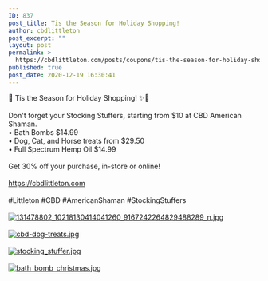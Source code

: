 ```yaml
---
ID: 837
post_title: Tis the Season for Holiday Shopping!
author: cbdlittleton
post_excerpt: ""
layout: post
permalink: >
  https://cbdlittleton.com/posts/coupons/tis-the-season-for-holiday-shopping/
published: true
post_date: 2020-12-19 16:30:41
---
```

<html><head></head><body>
🎅 Tis the Season for Holiday Shopping! ✨🎁<br /><br />Don't forget your Stocking Stuffers, starting from $10 at CBD American Shaman.<br />• Bath Bombs $14.99 <br />• Dog, Cat, and Horse treats from $29.50<br />• Full Spectrum Hemp Oil $14.99<br /><br />Get 30% off your purchase, in-store or online!<br /><br /><a href="https://cbdlittleton.com">https://cbdlittleton.com</a><span> </span>  <br /><br />#Littleton #CBD #AmericanShaman #StockingStuffers
</body>
</html><br/><br/><a href="https://snd-videos.s3.amazonaws.com/288012/1608420547161.jpg"  title="131478802_10218130414041260_9167242264829488289_n.jpg" ><img src="https://snd-videos.s3.amazonaws.com/288012/1608420547161.jpg" alt="131478802_10218130414041260_9167242264829488289_n.jpg" title="131478802_10218130414041260_9167242264829488289_n.jpg" /></a><br/><br/><a href="https://snd-videos.s3.amazonaws.com/288012/1608420559023.jpg"  title="cbd-dog-treats.jpg" ><img src="https://snd-videos.s3.amazonaws.com/288012/1608420559023.jpg" alt="cbd-dog-treats.jpg" title="cbd-dog-treats.jpg" /></a><br/><br/><a href="https://snd-videos.s3.amazonaws.com/288012/1608420559030.jpg"  title="stocking_stuffer.jpg" ><img src="https://snd-videos.s3.amazonaws.com/288012/1608420559030.jpg" alt="stocking_stuffer.jpg" title="stocking_stuffer.jpg" /></a><br/><br/><a href="https://cbdlittleton.com/wp-content/uploads/2020/12/1608420559036.jpg"  title="bath_bomb_christmas.jpg" ><img src="https://cbdlittleton.com/wp-content/uploads/2020/12/1608420559036.jpg" alt="bath_bomb_christmas.jpg" title="bath_bomb_christmas.jpg" /></a>